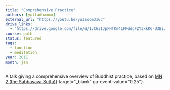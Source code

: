 ```yaml
---
title: "Comprehensive Practice"
authors: [yuttadhammo]
external_url: "https://youtu.be/yuIsoom3IGc"
drive_links:
  - "https://drive.google.com/file/d/1vC6zIJpFNfKm4LFPddgFZY3xkK6-U3Bi/view?usp=drivesdk"
course: path
status: featured
tags:
  - function
  - meditation
year: 2011
month: jan
---
```


A talk giving a comprehensive overview of Buddhist practice, based on [MN 2 (the Sabbāsava Sutta)](https://suttacentral.net/mn2/en/bodhi){:target="_blank" ga-event-value="0.25"}.
